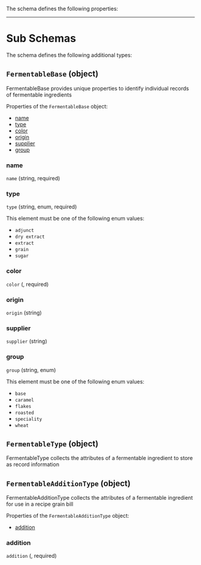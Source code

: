 The schema defines the following properties:

---

# Sub Schemas

The schema defines the following additional types:

## `FermentableBase` (object)

FermentableBase provides unique properties to identify individual records of fermentable ingredients

Properties of the `FermentableBase` object:

* [name](#name)
* [type](#type)
* [color](#color)
* [origin](#origin)
* [supplier](#supplier)
* [group](#group)

### name
 `name` (string, required)

### type
 `type` (string, enum, required)

This element must be one of the following enum values:

* `adjunct`
* `dry extract`
* `extract`
* `grain`
* `sugar`

### color
 `color` (, required)

### origin
 `origin` (string)

### supplier
 `supplier` (string)

### group
 `group` (string, enum)

This element must be one of the following enum values:

* `base`
* `caramel`
* `flakes`
* `roasted`
* `speciality`
* `wheat`

## `FermentableType` (object)

FermentableType collects the attributes of a fermentable ingredient to store as record information

## `FermentableAdditionType` (object)

FermentableAdditionType collects the attributes of a fermentable ingredient for use in a recipe grain bill

Properties of the `FermentableAdditionType` object:

* [addition](#addition)

### addition
 `addition` (, required)